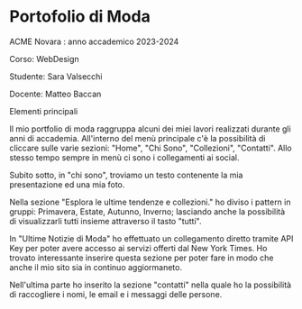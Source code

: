 # Portofolio di Moda
ACME Novara : anno accademico 2023-2024

Corso: WebDesign

Studente: Sara Valsecchi

Docente: Matteo Baccan

Elementi principali

Il mio portfolio di moda raggruppa alcuni dei miei lavori realizzati durante gli anni di accademia.
All'interno del menù principale c'è la possibilità di cliccare sulle varie sezioni: "Home",
"Chi Sono", "Collezioni", "Contatti". Allo stesso tempo sempre in menù ci sono i collegamenti ai social.

Subito sotto, in "chi sono", troviamo un testo contenente la mia presentazione ed una mia foto. 

Nella sezione "Esplora le ultime tendenze e collezioni." ho diviso i pattern in gruppi: Primavera, Estate, Autunno, Inverno; lasciando anche la possibilità di visualizzarli tutti insieme attraverso il tasto "tutti".

In "Ultime Notizie di Moda" ho effettuato un collegamento diretto tramite API Key per poter avere accesso ai servizi offerti dal New York Times. Ho trovato interessante inserire questa sezione per poter fare in modo che anche il mio sito sia in continuo aggiormaneto.

Nell'ultima parte ho inserito la sezione "contatti" nella quale ho la possibilità di raccogliere i nomi, le email e i messaggi delle persone.

